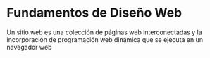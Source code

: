 # Fundamentos de Diseño Web
Un sitio web es una colección de páginas web  interconectadas y la incorporación de programación web dinámica que se ejecuta en un navegador web
